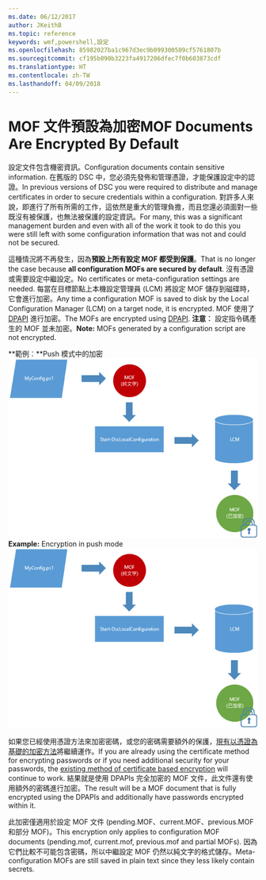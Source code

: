 ```yaml
---
ms.date: 06/12/2017
author: JKeithB
ms.topic: reference
keywords: wmf,powershell,設定
ms.openlocfilehash: 85982027ba1c967d3ec9b099300509cf5761807b
ms.sourcegitcommit: cf195b090b3223fa4917206dfec7f0b603873cdf
ms.translationtype: HT
ms.contentlocale: zh-TW
ms.lasthandoff: 04/09/2018
---
```

# <a name="mof-documents-are-encrypted-by-default"></a><span data-ttu-id="c874e-102">MOF 文件預設為加密</span><span class="sxs-lookup"><span data-stu-id="c874e-102">MOF Documents Are Encrypted By Default</span></span>

<span data-ttu-id="c874e-103">設定文件包含機密資訊。</span><span class="sxs-lookup"><span data-stu-id="c874e-103">Configuration documents contain sensitive information.</span></span> <span data-ttu-id="c874e-104">在舊版的 DSC 中，您必須先發佈和管理憑證，才能保護設定中的認證。</span><span class="sxs-lookup"><span data-stu-id="c874e-104">In previous versions of DSC you were required to distribute and manage certificates in order to secure credentials within a configuration.</span></span> <span data-ttu-id="c874e-105">對許多人來說，即進行了所有所需的工作，這依然是重大的管理負擔，而且您還必須面對一些既沒有被保護，也無法被保護的設定資訊。</span><span class="sxs-lookup"><span data-stu-id="c874e-105">For many, this was a significant management burden and even with all of the work it took to do this you were still left with some configuration information that was not and could not be secured.</span></span>

<span data-ttu-id="c874e-106">這種情況將不再發生，因為**預設上所有設定 MOF 都受到保護**。</span><span class="sxs-lookup"><span data-stu-id="c874e-106">That is no longer the case because **all configuration MOFs are secured by default**.</span></span> <span data-ttu-id="c874e-107">沒有憑證或需要設定中繼設定。</span><span class="sxs-lookup"><span data-stu-id="c874e-107">No certificates or meta-configuration settings are needed.</span></span> <span data-ttu-id="c874e-108">每當在目標節點上本機設定管理員 (LCM) 將設定 MOF 儲存到磁碟時，它會進行加密。</span><span class="sxs-lookup"><span data-stu-id="c874e-108">Any time a configuration MOF is saved to disk by the Local Configuration Manager (LCM) on a target node, it is encrypted.</span></span> <span data-ttu-id="c874e-109">MOF 使用了 [DPAPI](https://msdn.microsoft.com/library/ms995355.aspx) 進行加密。</span><span class="sxs-lookup"><span data-stu-id="c874e-109">The MOFs are encrypted using [DPAPI](https://msdn.microsoft.com/library/ms995355.aspx).</span></span> <span data-ttu-id="c874e-110">**注意︰** 設定指令碼產生的 MOF 並未加密。</span><span class="sxs-lookup"><span data-stu-id="c874e-110">**Note:** MOFs generated by a configuration script are not encrypted.</span></span>

<span data-ttu-id="c874e-111">**範例︰**Push 模式中的加密 ![MOF 加密](../images/MOF_Encryption.jpg)</span><span class="sxs-lookup"><span data-stu-id="c874e-111">**Example:** Encryption in push mode ![MOF Encryption](../images/MOF_Encryption.jpg)</span></span>

<span data-ttu-id="c874e-112">如果您已經使用憑證方法來加密密碼，或您的密碼需要額外的保護，[現有以憑證為基礎的加密方法](https://msdn.microsoft.com/powershell/dsc/securemof)將繼續運作。</span><span class="sxs-lookup"><span data-stu-id="c874e-112">If you are already using the certificate method for encrypting passwords or if you need additional security for your passwords, the [existing method of certificate based encryption](https://msdn.microsoft.com/powershell/dsc/securemof) will continue to work.</span></span> <span data-ttu-id="c874e-113">結果就是使用 DPAPIs 完全加密的 MOF 文件，此文件還有使用額外的密碼進行加密。</span><span class="sxs-lookup"><span data-stu-id="c874e-113">The result will be a MOF document that is fully encrypted using the DPAPIs and additionally have passwords encrypted within it.</span></span>

<span data-ttu-id="c874e-114">此加密僅適用於設定 MOF 文件 (pending.MOF、current.MOF、previous.MOF 和部分 MOF)。</span><span class="sxs-lookup"><span data-stu-id="c874e-114">This encryption only applies to configuration MOF documents (pending.mof, current.mof, previous.mof and partial MOFs).</span></span> <span data-ttu-id="c874e-115">因為它們比較不可能包含密碼，所以中繼設定 MOF 仍然以純文字的格式儲存。</span><span class="sxs-lookup"><span data-stu-id="c874e-115">Meta-configuration MOFs are still saved in plain text since they less likely contain secrets.</span></span>